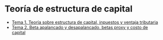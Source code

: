 # Teoría de estructura de capital

- [Tema 1. Teoría sobre estructura de capital, inpuestos y ventaja tributaria](Tema%201.%20Teoría%20sobre%20estructura%20de%20capital%2C%20inpuestos%20y%20ventaja%20tributaria.md)
- [Tema 2. Beta apalancado y desapalancado, betas proxy y costo de capital](Tema%202.%20Beta%20apalancado%20y%20desapalancado%2C%20betas%20proxy%20y%20costo%20de%20capital.md)


